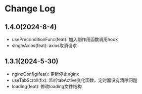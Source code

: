 # Change Log

## 1.4.0(2024-8-4)

- usePreconditionFunc(feat): 加入副作用函数调用hook
- singleAxios(feat): axios取消请求

## 1.3.1(2024-5-30)

- nginxConfig(feat): 更新停止nginx
- useTabScroll(fix): 监听tabActive变化函数，定时器没有清除问题
- loading(feat): 修改loading文件结构
